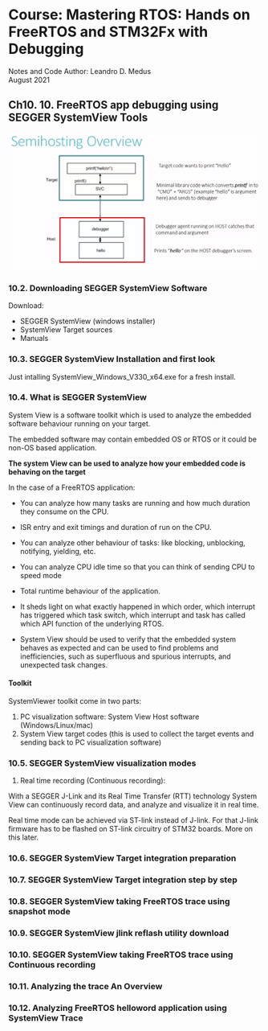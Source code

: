 # Course: Mastering RTOS: Hands on FreeRTOS and STM32Fx with Debugging

Notes and Code Author: Leandro D. Medus  
August 2021

## Ch10. 10. FreeRTOS app debugging using SEGGER SystemView Tools


![semihosting_overview](img/semihosting_overview.png)


### 10.2. Downloading SEGGER SystemView Software

Download: 
* SEGGER SystemView (windows installer)
* SystemView Target sources 
* Manuals

### 10.3. SEGGER SystemView Installation and first look

Just intalling SystemView_Windows_V330_x64.exe for a fresh install.

### 10.4. What is SEGGER SystemView 

System View is a software toolkit which is used to analyze the embedded software behaviour running on your target.

The embedded software may contain embedded OS or RTOS or it could be non-OS based application.

**The system View can be used to analyze how your embedded code is behaving on the target** 

In the case of a FreeRTOS application:
* You can analyze how many tasks are running and how much duration they consume on the CPU.
* ISR entry and exit timings and duration of run on the CPU.  
* You can analyze other behaviour of tasks: like blocking, unblocking, notifying, yielding, etc.
* You can analyze CPU idle time so that you can think of sending CPU to speed mode
* Total runtime behaviour of the application.


* It sheds light on what exactly happened in which order, which interrupt has triggered which task switch, which interrupt and task has called which API function of the underlying RTOS.
* System View should be used to verify that the embedded system behaves as expected and can be used to find problems and inefficiencies, such as superfluous and spurious interrupts, and unexpected task changes.


#### Toolkit

SystemViewer toolkit come in two parts:
1. PC visualization software: System View Host software (Windows/Linux/mac)
2. System View target codes (this is used to collect the target events and sending back to PC visualization software)


### 10.5. SEGGER SystemView visualization modes

1. Real time recording (Continuous recording):

With a SEGGER J-Link and its Real Time Transfer (RTT) technology System View can continuously record data, and analyze and visualize it in real time.

Real time mode can be achieved via ST-link instead of J-link. For that J-link firmware has to be flashed on ST-link circuitry of STM32 boards. More on this later.

### 10.6. SEGGER SystemView Target integration preparation


### 10.7. SEGGER SystemView Target integration step by step


### 10.8. SEGGER SystemView taking FreeRTOS trace using snapshot mode


### 10.9. SEGGER SystemView jlink reflash utility download


### 10.10. SEGGER SystemView taking FreeRTOS trace using Continuous recording


### 10.11. Analyzing the trace  An Overview


### 10.12. Analyzing FreeRTOS helloword application using SystemView Trace
